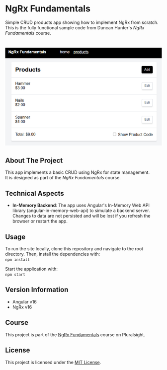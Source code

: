 # NgRx Fundamentals
Simple CRUD products app showing how to implement NgRx from scratch.
This is the fully functional sample code from Duncan Hunter's *NgRx Fundamentals* course.

# ![App Screenshot](https://github.com/diprefranco/ngrx-fundamentals/blob/main/src/assets/app-screenshot.png)

## About The Project
This app implements a basic CRUD using NgRx for state management.  
It is designed as part of the *NgRx Fundamentals* course.

## Technical Aspects
- **In-Memory Backend**: The app uses Angular's In-Memory Web API library (angular-in-memory-web-api) to simulate a backend server.  
  Changes to data are not persisted and will be lost if you refresh the browser or restart the app.

## Usage
To run the site locally, clone this repository and navigate to the root directory. Then, install the dependencies with:<br />
`npm install`

Start the application with:<br />
`npm start`

## Version Information
- Angular v16
- NgRx v16

## Course
This project is part of the [NgRx Fundamentals](https://app.pluralsight.com/library/courses/ngrx-fundamentals/table-of-contents) course on Pluralsight.

## License
This project is licensed under the [MIT License](LICENSE).

